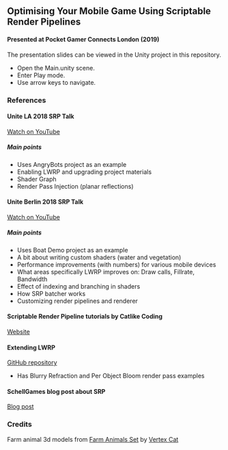 ## Optimising Your Mobile Game Using Scriptable Render Pipelines
#### Presented at Pocket Gamer Connects London (2019)

The presentation slides can be viewed in the Unity project in this repository.
* Open the Main.unity scene.
* Enter Play mode.
* Use arrow keys to navigate.

### References
#### Unite LA 2018 SRP Talk
[Watch on YouTube](https://www.youtube.com/watch?v=n8Q4lvhi_Gc)
##### Main points
* Uses AngryBots project as an example
* Enabling LWRP and upgrading project materials
* Shader Graph
* Render Pass Injection (planar reflections)

#### Unite Berlin 2018 SRP Talk
[Watch on YouTube](https://www.youtube.com/watch?v=0KA1PszNtZw)
##### Main points
* Uses Boat Demo project as an example
* A bit about writing custom shaders (water and vegetation)
* Performance improvements (with numbers) for various mobile devices
* What areas specifically LWRP improves on: Draw calls, Fillrate, Bandwidth
* Effect of indexing and branching in shaders
* How SRP batcher works
* Customizing render pipelines and renderer

#### Scriptable Render Pipeline tutorials by Catlike Coding
[Website](https://catlikecoding.com/unity/tutorials/scriptable-render-pipeline/)

#### Extending LWRP
[GitHub repository](https://github.com/johnsietsma/ExtendingLWRP)
* Has Blurry Refraction and Per Object Bloom render pass examples

#### SchellGames blog post about SRP
[Blog post](https://www.schellgames.com/blog/were-excited-about-unitys-scriptable-render-pipelines-heres-why)

### Credits
Farm animal 3d models from [Farm Animals Set](https://assetstore.unity.com/packages/3d/farm-animals-set-97945) by [Vertex Cat](https://assetstore.unity.com/publishers/17832)
